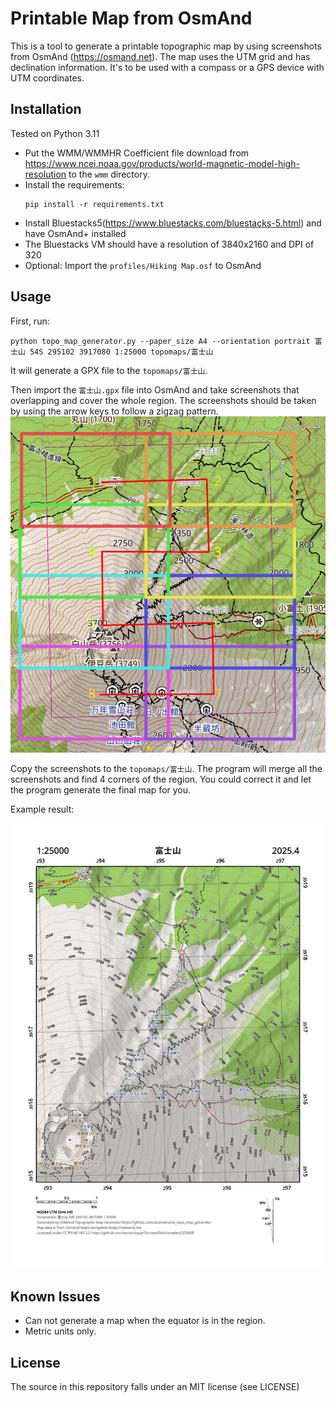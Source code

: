 # Printable Map from OsmAnd

This is a tool to generate a printable topographic map by using screenshots from OsmAnd (https://osmand.net). The map uses the UTM grid and has declination information. It's to be used with a compass or a GPS device with UTM coordinates.

## Installation

Tested on Python 3.11

- Put the WMM/WMMHR Coefficient file download from https://www.ncei.noaa.gov/products/world-magnetic-model-high-resolution to the `wmm` directory.
- Install the requirements:
  ```shell
  pip install -r requirements.txt
  ```
- Install Bluestacks5(https://www.bluestacks.com/bluestacks-5.html) and have OsmAnd+ installed
- The Bluestacks VM should have a resolution of 3840x2160 and DPI of 320
- Optional: Import the `profiles/Hiking Map.osf` to OsmAnd

## Usage

First, run:

```shell
python topo_map_generator.py --paper_size A4 --orientation portrait 富士山 54S 295102 3917080 1:25000 topomaps/富士山
```

It will generate a GPX file to the `topomaps/富士山`.

Then import the `富士山.gpx` file into OsmAnd and take screenshots that overlapping and cover the whole region. The screenshots should be taken by using the arrow keys to follow a zigzag pattern.
![Example](images/zigzag.png)

Copy the screenshots to the `topomaps/富士山`. The program will merge all the screenshots and find 4 corners of the region. You could correct it and let the program generate the final map for you.

Example result:

![Example](images/example.png)

## Known Issues

- Can not generate a map when the equator is in the region.
- Metric units only.

## License

The source in this repository falls under an MIT license (see LICENSE)